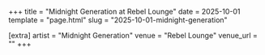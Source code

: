+++
title = "Midnight Generation at Rebel Lounge"
date = 2025-10-01
template = "page.html"
slug = "2025-10-01-midnight-generation"

[extra]
artist = "Midnight Generation"
venue = "Rebel Lounge"
venue_url = ""
+++
